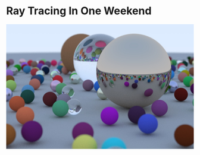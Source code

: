 ﻿# Ray Tracing In One Weekend

![image](https://raw.githubusercontent.com/dtrajko/RayTracingInOneWeekend/main/screenshots/RayTracingInOneWeekend.jpg)
